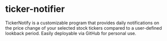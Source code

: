 # ticker-notifier
TickerNotify is a customizable program that provides daily notifications on the price change of your selected stock tickers compared to a user-defined lookback period. Easily deployable via GitHub for personal use.
